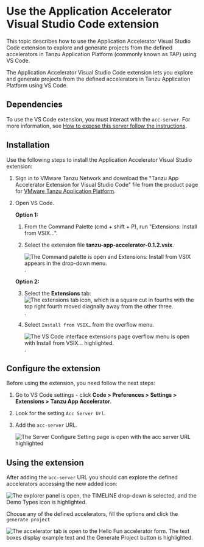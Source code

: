 # Use the Application Accelerator Visual Studio Code extension

This topic describes how to use the Application Accelerator Visual Studio Code extension to explore
and generate projects from the defined accelerators in Tanzu Application Platform (commonly known as TAP) using VS Code.

The Application Accelerator Visual Studio Code extension lets you explore and generate projects
from the defined accelerators in Tanzu Application Platform using VS Code.

## <a id="dependencies"></a> Dependencies

To use the VS Code extension, you must interact with the `acc-server`. For more
information, see [How to expose this server follow the instructions](../cli-plugins/accelerator/overview.md#server-api-connections).

## <a id="vs-code-app-accel-install"></a> Installation

Use the following steps to install the Application Accelerator Visual Studio extension:

1. Sign in to VMware Tanzu Network and download the "Tanzu App Accelerator Extension for Visual Studio Code" file from the product page for [VMware Tanzu Application Platform](https://network.tanzu.vmware.com/products/tanzu-application-platform).

2. Open VS Code.

    **Option 1:**

    1. From the Command Palette (cmd + shift + P), run "Extensions: Install from VSIX...".

    2. Select the extension file **tanzu-app-accelerator-0.1.2.vsix**.

        ![The Command palette is open and Extensions: Install from VSIX appears in the drop-down menu.](../images/vscode-install1.png).

    **Option 2:**

    3. Select the **Extensions** tab: ![The extensions tab icon, which is a square cut in fourths with the top right fourth moved diagnally away from the other three.](../images/vscode-install2.png).

    4. Select `Install from VSIX…` from the overflow menu.

        ![The VS Code interface extensions page overflow menu is open with Install from VSIX... highlighted.](../images/vscode-install3.png).

## <a id="configure-the-extention"></a> Configure the extension

Before using the extension, you need follow the next steps:

1. Go to VS Code settings - click **Code > Preferences > Settings > Extensions > Tanzu App Accelerator**.

2. Look for the setting `Acc Server Url`.

3. Add the `acc-server` URL.

   ![The Server Configure Setting page is open with the acc server URL highlighted](../images/acc-server-config.png)

## <a id="using-the-extension"></a> Using the extension

After adding the `acc-server` URL you should can explore the defined accelerators
accessing the new added icon:

![The explorer panel is open, the TIMELINE drop-down is selected, and the Demo Types icon is highlighted.](../images/app-accelerators-vscode-icon.png)

Choose any of the defined accelerators, fill the options and click  the `generate project`

![The accelerator tab is open to the Hello Fun accelerator form. The text boxes display example text and the Generate Project button is highlighted.](../images/acc-form.png)
